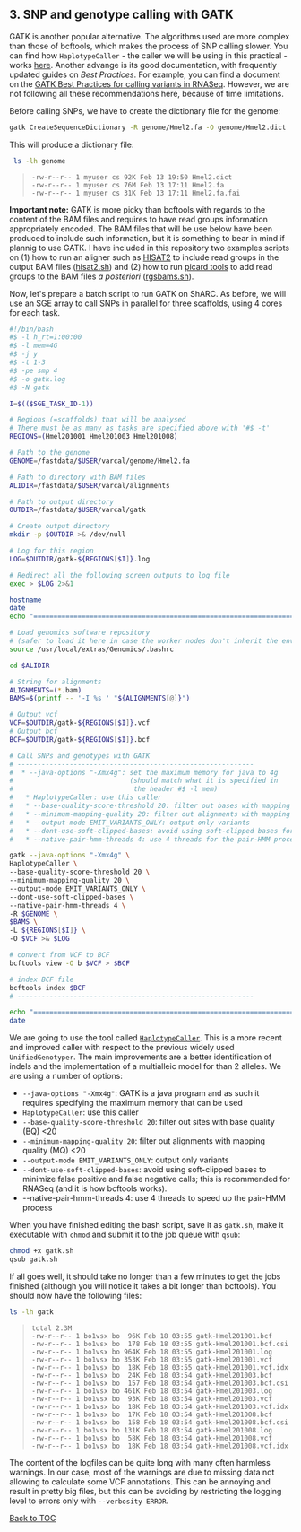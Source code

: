 ## 3. SNP and genotype calling with GATK
GATK is another popular alternative. The algorithms used are more complex than those of bcftools, which makes the process of SNP calling slower. You can find how ``HaplotypeCaller`` - the caller we will be using in this practical - works [here](https://software.broadinstitute.org/gatk/documentation/article?id=4148). Another advange is its good documentation, with frequently updated guides on *Best Practices*. For example, you can find a document on the [GATK Best Practices for calling variants in RNASeq](https://software.broadinstitute.org/gatk/documentation/article.php?id=3891). However, we are not following all these recommendations here, because of time limitations.  

Before calling SNPs, we have to create the dictionary file for the genome:
```bash
gatk CreateSequenceDictionary -R genome/Hmel2.fa -O genome/Hmel2.dict
```
This will produce a dictionary file:
```bash
 ls -lh genome
```
>``-rw-r--r-- 1 myuser cs 92K Feb 13 19:50 Hmel2.dict``<br>
>``-rw-r--r-- 1 myuser cs 76M Feb 13 17:11 Hmel2.fa``<br>
>``-rw-r--r-- 1 myuser cs 31K Feb 13 17:11 Hmel2.fa.fai``<br>

__Important note:__ GATK is more picky than bcftools with regards to the content of the BAM files and requires to have read groups information appropriately encoded. The BAM files that will be use below have been produced to include such information, but it is something to bear in mind if plannig to use GATK. I have included in this repository two examples scripts on (1) how to run an aligner such as [HISAT2](https://ccb.jhu.edu/software/hisat2/index.shtml) to include read groups in the output BAM files ([hisat2.sh](https://github.com/visoca/SNP-and-genotype-calling/blob/master/scripts/hisat2.sh)) and (2) how to run [picard tools](https://broadinstitute.github.io/picard/) to add read groups to the BAM files *a posteriori* ([rgsbams.sh](https://github.com/visoca/SNP-and-genotype-calling/blob/master/scripts/rgsbams.sh)). 

Now, let's prepare a batch script to run GATK on ShARC. As before, we will use an SGE array to call SNPs in parallel for three scaffolds, using 4 cores for each task.

```bash
#!/bin/bash
#$ -l h_rt=1:00:00
#$ -l mem=4G
#$ -j y
#$ -t 1-3
#$ -pe smp 4
#$ -o gatk.log
#$ -N gatk

I=$(($SGE_TASK_ID-1))

# Regions (=scaffolds) that will be analysed
# There must be as many as tasks are specified above with '#$ -t'
REGIONS=(Hmel201001 Hmel201003 Hmel201008)

# Path to the genome
GENOME=/fastdata/$USER/varcal/genome/Hmel2.fa

# Path to directory with BAM files
ALIDIR=/fastdata/$USER/varcal/alignments

# Path to output directory
OUTDIR=/fastdata/$USER/varcal/gatk

# Create output directory
mkdir -p $OUTDIR >& /dev/null

# Log for this region
LOG=$OUTDIR/gatk-${REGIONS[$I]}.log

# Redirect all the following screen outputs to log file
exec > $LOG 2>&1

hostname
date
echo "=============================================================================="

# Load genomics software repository
# (safer to load it here in case the worker nodes don't inherit the environment)
source /usr/local/extras/Genomics/.bashrc

cd $ALIDIR

# String for alignments
ALIGNMENTS=(*.bam)
BAMS=$(printf -- '-I %s ' "${ALIGNMENTS[@]}")

# Output vcf
VCF=$OUTDIR/gatk-${REGIONS[$I]}.vcf
# Output bcf
BCF=$OUTDIR/gatk-${REGIONS[$I]}.bcf

# Call SNPs and genotypes with GATK
# -----------------------------------------------------------
#  * --java-options "-Xmx4g": set the maximum memory for java to 4g 
#                             (should match what it is specified in
#                              the header #$ -l mem)
#   * HaplotypeCaller: use this caller
#   * --base-quality-score-threshold 20: filter out bases with mapping quality <20
#   * --minimum-mapping-quality 20: filter out alignments with mapping quality <20
#   * --output-mode EMIT_VARIANTS_ONLY: output only variants
#   * --dont-use-soft-clipped-bases: avoid using soft-clipped bases for calls
#   * --native-pair-hmm-threads 4: use 4 threads for the pair-HMM process

gatk --java-options "-Xmx4g" \
HaplotypeCaller \
--base-quality-score-threshold 20 \
--minimum-mapping-quality 20 \
--output-mode EMIT_VARIANTS_ONLY \
--dont-use-soft-clipped-bases \
--native-pair-hmm-threads 4 \
-R $GENOME \
$BAMS \
-L ${REGIONS[$I]} \
-O $VCF >& $LOG

# convert from VCF to BCF
bcftools view -O b $VCF > $BCF

# index BCF file
bcftools index $BCF
# -----------------------------------------------------------

echo "=============================================================================="
date
```
We are going to use the tool called [``HaplotypeCaller``](https://software.broadinstitute.org/gatk/documentation/tooldocs/current/org_broadinstitute_hellbender_tools_walkers_haplotypecaller_HaplotypeCaller.php). This is a more recent and improved caller with respect to the previous widely used ``UnifiedGenotyper``. The main improvements are a better identification of indels and the implementation of a multialleic model for than 2 alleles. We are using a number of options:
* `--java-options "-Xmx4g"`: GATK is a java program and as such it requires specifying the maximum memory that can be used
* `HaplotypeCaller`: use this caller
* `--base-quality-score-threshold 20`: filter out sites with base quality (BQ) <20
* `--minimum-mapping-quality 20`: filter out alignments with mapping quality (MQ) <20
* `--output-mode EMIT_VARIANTS_ONLY`: output only variants
* `--dont-use-soft-clipped-bases`: avoid using soft-clipped bases to minimize false positive and false negative calls; this is recommended for RNASeq (and it is how bcftools works).
* --native-pair-hmm-threads 4: use 4 threads to speed up the pair-HMM process

When you have finished editing the bash script, save it as `gatk.sh`, make it executable with `chmod` and submit it to the job queue with `qsub`:
```bash
chmod +x gatk.sh
qsub gatk.sh
```
If all goes well, it should take no longer than a few minutes to get the jobs finished (although you will notice it takes a bit longer than bcftools). You should now have the following files:
```bash
ls -lh gatk
```
>```total 2.3M```<br>
>``-rw-r--r-- 1 bo1vsx bo  96K Feb 18 03:55 gatk-Hmel201001.bcf``<br>
>``-rw-r--r-- 1 bo1vsx bo  178 Feb 18 03:55 gatk-Hmel201001.bcf.csi``<br>
>``-rw-r--r-- 1 bo1vsx bo 964K Feb 18 03:55 gatk-Hmel201001.log``<br>
>``-rw-r--r-- 1 bo1vsx bo 353K Feb 18 03:55 gatk-Hmel201001.vcf``<br>
>``-rw-r--r-- 1 bo1vsx bo  18K Feb 18 03:55 gatk-Hmel201001.vcf.idx``<br>
>``-rw-r--r-- 1 bo1vsx bo  24K Feb 18 03:54 gatk-Hmel201003.bcf``<br>
>``-rw-r--r-- 1 bo1vsx bo  157 Feb 18 03:54 gatk-Hmel201003.bcf.csi``<br>
>``-rw-r--r-- 1 bo1vsx bo 461K Feb 18 03:54 gatk-Hmel201003.log``<br>
>``-rw-r--r-- 1 bo1vsx bo  93K Feb 18 03:54 gatk-Hmel201003.vcf``<br>
>``-rw-r--r-- 1 bo1vsx bo  18K Feb 18 03:54 gatk-Hmel201003.vcf.idx``<br>
>``-rw-r--r-- 1 bo1vsx bo  17K Feb 18 03:54 gatk-Hmel201008.bcf``<br>
>``-rw-r--r-- 1 bo1vsx bo  158 Feb 18 03:54 gatk-Hmel201008.bcf.csi``<br>
>``-rw-r--r-- 1 bo1vsx bo 131K Feb 18 03:54 gatk-Hmel201008.log``<br>
>``-rw-r--r-- 1 bo1vsx bo  58K Feb 18 03:54 gatk-Hmel201008.vcf``<br>
>``-rw-r--r-- 1 bo1vsx bo  18K Feb 18 03:54 gatk-Hmel201008.vcf.idx``<br>


The content of the logfiles can be quite long with many often harmless warnings. In our case, most of the warnings are due to missing data not allowing to calculate some VCF annotations. This can be annoying and result in pretty big files, but this can be avoiding by restricting the logging level to errors only with ``--verbosity ERROR``.

[Back to TOC](index.md)
